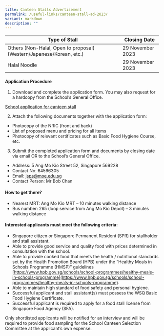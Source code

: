 ```yaml
---
title: Canteen Stalls Advertisement
permalink: /useful-links/canteen-stall-ad-2023/
variant: markdown
description: ""
---
```

|Type of Stall|Closing Date|
| -------- | -------- |
|Others (Non-Halal, Open to proposal) (Western/Japanese/Korean, etc.)|29 November 2023|
|Halal Noodle|29 November 2023|

#### Application Procedure

1. Download and complete the application form. You may also request for a hardcopy from the School’s General Office.

[School application for canteen stall](/files/Canteen%20Stalls%20Ad%202023/school%20application%20for%20canteen%20stall.pdf)

2. Attach the following documents together with the application form:
* Photocopy of the NRIC (front and back)
* List of proposed menu and pricing for all items
* Photocopy of relevant certificates such as Basic Food Hygiene Course, etc.

3. Submit the completed application form and documents by closing date via email OR to the School’s General Office.
* Address: 5 Ang Mo Kio Street 52, Singapore 569228
* Contact No: 64566305
*	Email: jsps@moe.edu.sg
*	Contact Person: Mr Bob Chan

#### How to get there?
* Nearest MRT: Ang Mo Kio MRT – 10 minutes walking distance
* Bus number: 265 (loop service from Ang Mo Kio Depot) – 3 minutes walking distance 

#### Interested applicants must meet the following criteria:
* Singapore citizen or Singapore Permanent Resident (SPR) for stallholder and stall assistant.
* Able to provide good service and quality food with prices determined in consultation with the school.
* Able to provide cooked food that meets the health / nutritional standards set by the Health Promotion Board (HPB) under the “Healthy Meals in Schools Programme (HMSP)” guidelines [https://www.hpb.gov.sg/schools/school-programmes/healthy-meals-in-schools-programme](https://www.hpb.gov.sg/schools/school-programmes/healthy-meals-in-schools-programme).
* Able to maintain high standard of food safety and personal hygiene.
* Successful applicant and stall assistant(s) must possess the WSQ Basic Food Hygiene Certificate.
* Successful applicant is required to apply for a food stall license from Singapore Food Agency (SFA).

Only shortlisted applicants will be notified for an interview and will be required to provide food sampling for the School Canteen Selection Committee at the applicant’s own expense.
